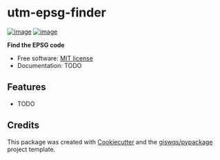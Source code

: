 # utm-epsg-finder


[![image](https://img.shields.io/pypi/v/utm_epsg_finder.svg)](https://pypi.python.org/pypi/utm_epsg_finder)
[![image](https://img.shields.io/badge/License-MIT-yellow.svg)](https://opensource.org/license/MIT)

**Find the EPSG code**


-   Free software: [MIT license](https://opensource.org/license/MIT)
-   Documentation: TODO


## Features

-   TODO

## Credits

This package was created with [Cookiecutter](https://github.com/cookiecutter/cookiecutter) and the [giswqs/pypackage](https://github.com/giswqs/pypackage) project template.
